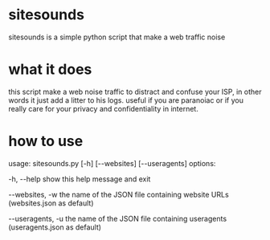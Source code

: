 # sitesounds
sitesounds is a simple python script that make a web traffic noise

# what it does

this script make a web noise traffic to distract and confuse your ISP, in other words it just add a litter to his logs. useful if you are paranoiac or if you really care for your privacy and confidentiality in internet. 

# how to use
usage: sitesounds.py [-h] [--websites] [--useragents]
options:

-h, --help            show this help message and exit
  
--websites, -w        the name of the JSON file containing website URLs (websites.json as default)
                        
--useragents, -u      the name of the JSON file containing useragents (useragents.json as default)
